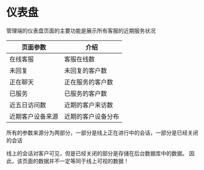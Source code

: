 # 仪表盘

<p>管理端的仪表盘页面的主要功能是展示所有客服的近期服务状况</p>

  | 页面参数        | 介绍              |
  | ----            | ----              |
  | 在线客服        | 客服在线数        |
  | 未回复          | 未回复的客户数    |
  | 正在聊天        | 正在服务的客户数  |
  | 已服务          | 已服务的客户数    |
  | 近五日访问数    | 近期的客户来访数  |
  | 近期客户设备来源| 近期的客户设备分布|

  <p>
    所有的参数来源分为两部分，一部分是线上正在进行中的会话，一部分是已经关闭的会话
  </p>
  <p>
    线上的会话对客户可见，但是已经关闭的部分是存储在后台数据库中的数据。
    因此，该页面的数据并不一定等同于线上可视的数据！
  </p>



